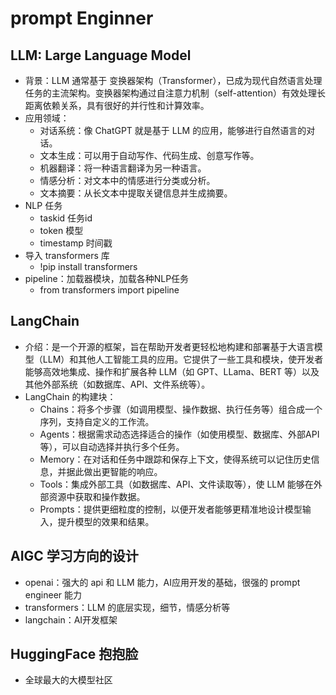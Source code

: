 # prompt Enginner

## LLM: Large Language Model
- 背景：LLM 通常基于 变换器架构（Transformer），已成为现代自然语言处理任务的主流架构。变换器架构通过自注意力机制（self-attention）有效处理长距离依赖关系，具有很好的并行性和计算效率。
- 应用领域：
    - 对话系统：像 ChatGPT 就是基于 LLM 的应用，能够进行自然语言的对话。
    - 文本生成：可以用于自动写作、代码生成、创意写作等。
    - 机器翻译：将一种语言翻译为另一种语言。
    - 情感分析：对文本中的情感进行分类或分析。
    - 文本摘要：从长文本中提取关键信息并生成摘要。
- NLP 任务
    - taskid 任务id
    - token 模型
    - timestamp 时间戳
- 导入 transformers 库
    - !pip install transformers
- pipeline：加载器模块，加载各种NLP任务
    - from transformers import pipeline

## LangChain
- 介绍：是一个开源的框架，旨在帮助开发者更轻松地构建和部署基于大语言模型（LLM）和其他人工智能工具的应用。它提供了一些工具和模块，使开发者能够高效地集成、操作和扩展各种 LLM（如 GPT、LLama、BERT 等）以及其他外部系统（如数据库、API、文件系统等）。
- LangChain 的构建块：
    - Chains：将多个步骤（如调用模型、操作数据、执行任务等）组合成一个序列，支持自定义的工作流。
    - Agents：根据需求动态选择适合的操作（如使用模型、数据库、外部API等），可以自动选择并执行多个任务。
    - Memory：在对话和任务中跟踪和保存上下文，使得系统可以记住历史信息，并据此做出更智能的响应。
    - Tools：集成外部工具（如数据库、API、文件读取等），使 LLM 能够在外部资源中获取和操作数据。
    - Prompts：提供更细粒度的控制，以便开发者能够更精准地设计模型输入，提升模型的效果和结果。

## AIGC 学习方向的设计
- openai：强大的 api 和 LLM 能力，AI应用开发的基础，很强的 prompt engineer 能力
- transformers：LLM 的底层实现，细节，情感分析等
- langchain：AI开发框架

## HuggingFace 抱抱脸
- 全球最大的大模型社区